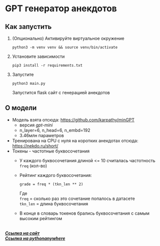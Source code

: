 # GPT генератор анекдотов

## Как запустить
1. (Опционально) Активируйте виртуальное окружение
    ```shell
    python3 -m venv venv && source venv/bin/activate
    ```
2. Установите зависимости
    ```shell
    pip3 install -r requirements.txt
    ```
3. Запустите
    ```shell
    python3 main.py
    ```
    Запустится flask сайт с генерацией анекдотов

## О модели
- Модель взята отсюда: https://github.com/karpathy/minGPT
    - версия *gpt-mini*
    - n_layer=6, n_head=6, n_embd=192
    - 3.46млн параметров
- Тренирована на CPU с нуля на коротких анекдотах отсюда: https://nekdo.ru/short/
- Токены - частотные буквосочетания
    - У каждого буквосочетания длиной <= 10 считалась частотность `freq` (кол-во)
    - Рейтинг каждого буквосочетания:
    
        `grade = freq * (tkn_len ** 2)`

        Где  
        `freq` = сколько раз это сочетание попалось в датасете  
        `tkn_len` = длина буквосочетания
    - В конце в словарь токенов брались буквосочетания с самым высоким рейтингом
 

<br /> [___Ссылка на сайт___](http://194.28.226.5/anekgpt/)
<br /> [___Ссылка на pythonanywhere___](http://esil11.pythonanywhere.com/)
